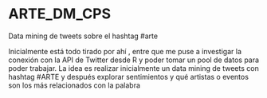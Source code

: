 # ARTE_DM_CPS
Data mining de tweets sobre el hashtag #arte

Inicialmente está todo tirado por ahí , entre que me puse a investigar la conexión con la API de Twitter desde R y poder tomar un pool de datos para poder trabajar.
La idea es realizar inicialmente un data mining de tweets con hashtag #ARTE y después explorar sentimientos y qué artistas o eventos son los más relacionados con la palabra
